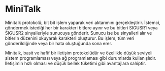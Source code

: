# MiniTalk
Minitalk protokolü, bit bit işlem yaparak veri aktarımını gerçekleştirir. İstemci, göndermek istediği her bir karakteri bitlere ayırır ve bu bitleri SIGUSR1 veya SIGUSR2 sinyalleriyle sunucuya gönderir. Sunucu ise bu sinyalleri alır ve bitlerin düzenini okuyarak karakteri oluşturur. Bu işlem, tüm veri gönderildiğinde veya bir hata oluştuğunda sona erer.

Minitalk, basit ve hafif bir iletişim protokolüdür ve özellikle düşük seviyeli sistem programlaması veya ağ programlaması gibi durumlarda kullanışlıdır. İletişimin hızlı olması ve düşük bellek tüketimi gibi avantajlara sahiptir.
